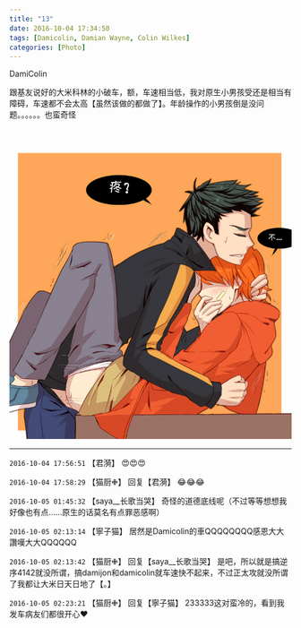 ```yaml
---
title: "13"
date: 2016-10-04 17:34:50
tags: [Damicolin, Damian Wayne, Colin Wilkes]
categories: [Photo]
---
```


<p>DamiColin</p> 
<p>跟基友说好的大米科林的小破车，额，车速相当低，我对原生小男孩受还是相当有障碍，车速都不会太高【虽然该做的都做了】。年龄操作的小男孩倒是没问题。。。。。。也蛮奇怪</p> 
<p><br /></p>

![](https://raw.githubusercontent.com/alicewish/meowchain247/master/img_cVZNdzJtQk9JV2VmaHZYZTRjMW5wV0FJRHFlcTFkVFFPdE01RGIzS3V4OElvVTJ3N1JIdUNRPT0.jpg)

---

`2016-10-04 17:56:51` 【君漪】 😍😍😍

`2016-10-04 17:58:29` 【猫厨✙】 回复【君漪】 😂😂😂

`2016-10-05 01:45:32` 【saya\_\_长歌当哭】 奇怪的道德底线呢（不过等等想想我好像也有点……原生的话莫名有点罪恶感啊）

`2016-10-05 02:13:14` 【寧子猫】 居然是Damicolin的車QQQQQQQQ感恩大大讚嘆大大QQQQQQ

`2016-10-05 02:13:42` 【猫厨✙】 回复【saya\_\_长歌当哭】 是吧，所以就是搞逆序4142就没所谓，搞damijon和damicolin就车速快不起来，不过正太攻就没所谓了我都让大米日天日地了【。】

`2016-10-05 02:23:21` 【猫厨✙】 回复【寧子猫】 233333这对蛮冷的，看到我发车病友们都很开心❤
